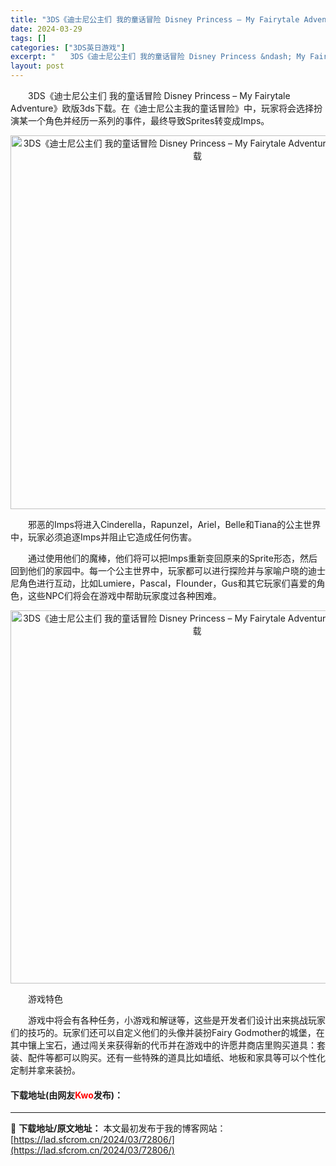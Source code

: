 ```yaml
---
title: "3DS《迪士尼公主们 我的童话冒险 Disney Princess – My Fairytale Adventure》欧版3ds下载"
date: 2024-03-29
tags: []
categories: ["3DS英日游戏"]
excerpt: "　　3DS《迪士尼公主们 我的童话冒险 Disney Princess &ndash; My Fairytale Adventure》欧版3ds下载。在《迪士尼公主我的童话冒险》中，玩家将会选择扮演某一个角色并经历一系列的事件，最终导致Sprites转变成Imps。 　　邪恶的Imps将进入Cind&hellip;"
layout: post
---
```


 <p>　　3DS《迪士尼公主们 我的童话冒险 Disney Princess &ndash; My Fairytale Adventure》欧版3ds下载。在《迪士尼公主我的童话冒险》中，玩家将会选择扮演某一个角色并经历一系列的事件，最终导致Sprites转变成Imps。</p> <p align="center"><img align="" border="0" src="https://lad.sfcrom.cn/wp-content/uploads/2024/03/20240329_66062a8f674e8.png" width="598" alt="3DS《迪士尼公主们 我的童话冒险 Disney Princess – My Fairytale Adventure》欧版3ds下载" /></p> <p>　　邪恶的Imps将进入Cinderella，Rapunzel，Ariel，Belle和Tiana的公主世界中，玩家必须追逐Imps并阻止它造成任何伤害。</p> <p>　　通过使用他们的魔棒，他们将可以把Imps重新变回原来的Sprite形态，然后回到他们的家园中。每一个公主世界中，玩家都可以进行探险并与家喻户晓的迪士尼角色进行互动，比如Lumiere，Pascal，Flounder，Gus和其它玩家们喜爱的角色，这些NPC们将会在游戏中帮助玩家度过各种困难。</p> <p align="center"><img align="" border="0" src="https://lad.sfcrom.cn/wp-content/uploads/2024/03/20240329_66062a9099547.png" width="597" alt="3DS《迪士尼公主们 我的童话冒险 Disney Princess – My Fairytale Adventure》欧版3ds下载" /></p> <p>　　游戏特色</p> <p>　　游戏中将会有各种任务，小游戏和解谜等，这些是开发者们设计出来挑战玩家们的技巧的。玩家们还可以自定义他们的头像并装扮Fairy Godmother的城堡，在其中镶上宝石，通过闯关来获得新的代币并在游戏中的许愿井商店里购买道具：套装、配件等都可以购买。还有一些特殊的道具比如墙纸、地板和家具等可以个性化定制并拿来装扮。</p> <p><h4>下载地址(由网友<font color="red">Kwo</font>发布)：</h4></p> 

---
📖 **下载地址/原文地址：** 本文最初发布于我的博客网站：[https://lad.sfcrom.cn/2024/03/72806/](https://lad.sfcrom.cn/2024/03/72806/)
